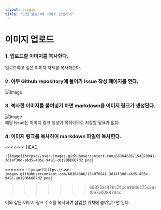 ```yaml
---
layout: single  
title: "깃헙 블로그에 이미지 삽입하기"  
---  
```


# 이미지 업로드  
### 1. 업로드할 이미지를 복사한다.  
업로드하고 싶은 이미지 자체를 복사해준다.  
  
### 2. 아무 Github repository에 들어가 Issue 작성 페이지를 연다.  
![image](https://user-images.githubusercontent.com/68364886/154069515-6d242f22-7290-4032-a602-c8249394c776.png)
  
### 3. 복사한 이미지를 붙여넣기 하면 markdown용 이미지 링크가 생성된다.  
![image](https://user-images.githubusercontent.com/68364886/154070041-3d14f30d-abd5-405c-9491-c0190bb687d2.png)  
해당 Issue는 이미지 링크 생성이 목적이므로 저장할 필요가 없다.  
  
### 4. 이미지 링크를 복사하여 markdown 파일에 복사한다.  
<<<<<<< HEAD
```
![image](https://user-images.githubusercontent.com/68364886/154070041-3d14f30d-abd5-405c-9491-c0190bb687d2.png)
```  
=======
```![image](https://user-images.githubusercontent.com/68364886/154070041-3d14f30d-abd5-405c-9491-c0190bb687d2.png)```  
>>>>>>> d8875aa47bc74cce9bd6c75c2e110e7a0084744c
  
이와 같은 이미지 링크 주소를 복사하여 삽입할 위치에 붙여넣으면 된다.  
